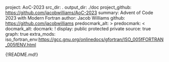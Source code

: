 project: AoC-2023
src_dir: .
output_dir: ./doc
project_github: https://github.com/jacobwilliams/AoC-2023
summary: Advent of Code 2023 with Modern Fortran
author: Jacob Williams
github: https://github.com/jacobwilliams
predocmark_alt: >
predocmark: <
docmark_alt:
docmark: !
display: public
         protected
         private
source: true
graph: true
extra_mods: iso_fortran_env:https://gcc.gnu.org/onlinedocs/gfortran/ISO_005fFORTRAN_005fENV.html

{!README.md!}